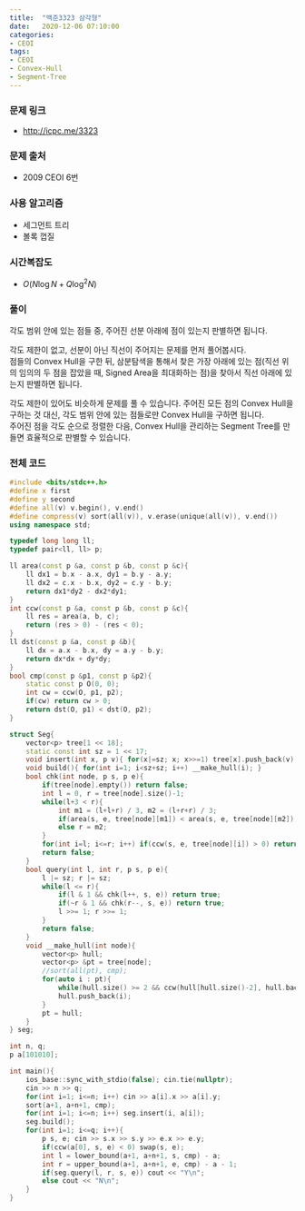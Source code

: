 ```yaml
---
title:  "백준3323 삼각형"
date:   2020-12-06 07:10:00
categories:
- CEOI
tags:
- CEOI
- Convex-Hull
- Segment-Tree
---
```


### 문제 링크
* http://icpc.me/3323

### 문제 출처
* 2009 CEOI 6번

### 사용 알고리즘
* 세그먼트 트리
* 볼록 껍질

### 시간복잡도
* $O(N \log N + Q \log^2 N)$

### 풀이
각도 범위 안에 있는 점들 중, 주어진 선분 아래에 점이 있는지 판별하면 됩니다.

각도 제한이 없고, 선분이 아닌 직선이 주어지는 문제를 먼저 풀어봅시다.<br>
점들의 Convex Hull을 구한 뒤, 삼분탐색을 통해서 찾은 가장 아래에 있는 점(직선 위의 임의의 두 점을 잡았을 때, Signed Area을 최대화하는 점)을 찾아서 직선 아래에 있는지 판별하면 됩니다.

각도 제한이 있어도 비슷하게 문제를 풀 수 있습니다. 주어진 모든 점의 Convex Hull을 구하는 것 대신, 각도 범위 안에 있는 점들로만 Convex Hull을 구하면 됩니다.<br>
주어진 점을 각도 순으로 정렬한 다음, Convex Hull을 관리하는 Segment Tree를 만들면 효율적으로 판별할 수 있습니다.

### 전체 코드
```cpp
#include <bits/stdc++.h>
#define x first
#define y second
#define all(v) v.begin(), v.end()
#define compress(v) sort(all(v)), v.erase(unique(all(v)), v.end())
using namespace std;

typedef long long ll;
typedef pair<ll, ll> p;

ll area(const p &a, const p &b, const p &c){
    ll dx1 = b.x - a.x, dy1 = b.y - a.y;
    ll dx2 = c.x - b.x, dy2 = c.y - b.y;
    return dx1*dy2 - dx2*dy1;
}
int ccw(const p &a, const p &b, const p &c){
    ll res = area(a, b, c);
    return (res > 0) - (res < 0);
}
ll dst(const p &a, const p &b){
    ll dx = a.x - b.x, dy = a.y - b.y;
    return dx*dx + dy*dy;
}
bool cmp(const p &p1, const p &p2){
    static const p O(0, 0);
    int cw = ccw(O, p1, p2);
    if(cw) return cw > 0;
    return dst(O, p1) < dst(O, p2);
}

struct Seg{
    vector<p> tree[1 << 18];
    static const int sz = 1 << 17;
    void insert(int x, p v){ for(x|=sz; x; x>>=1) tree[x].push_back(v); }
    void build(){ for(int i=1; i<sz+sz; i++) __make_hull(i); }
    bool chk(int node, p s, p e){
        if(tree[node].empty()) return false;
        int l = 0, r = tree[node].size()-1;
        while(l+3 < r){
            int m1 = (l+l+r) / 3, m2 = (l+r+r) / 3;
            if(area(s, e, tree[node][m1]) < area(s, e, tree[node][m2])) l = m1;
            else r = m2;
        }
        for(int i=l; i<=r; i++) if(ccw(s, e, tree[node][i]) > 0) return true;
        return false;
    }
    bool query(int l, int r, p s, p e){
        l |= sz; r |= sz;
        while(l <= r){
            if(l & 1 && chk(l++, s, e)) return true;
            if(~r & 1 && chk(r--, s, e)) return true;
            l >>= 1; r >>= 1;
        }
        return false;
    }
    void __make_hull(int node){
        vector<p> hull;
        vector<p> &pt = tree[node];
        //sort(all(pt), cmp);
        for(auto i : pt){
            while(hull.size() >= 2 && ccw(hull[hull.size()-2], hull.back(), i) >= 0) hull.pop_back();
            hull.push_back(i);
        }
        pt = hull;
    }
} seg;

int n, q;
p a[101010];

int main(){
    ios_base::sync_with_stdio(false); cin.tie(nullptr);
    cin >> n >> q;
    for(int i=1; i<=n; i++) cin >> a[i].x >> a[i].y;
    sort(a+1, a+n+1, cmp);
    for(int i=1; i<=n; i++) seg.insert(i, a[i]);
    seg.build();
    for(int i=1; i<=q; i++){
        p s, e; cin >> s.x >> s.y >> e.x >> e.y;
        if(ccw(a[0], s, e) < 0) swap(s, e);
        int l = lower_bound(a+1, a+n+1, s, cmp) - a;
        int r = upper_bound(a+1, a+n+1, e, cmp) - a - 1;
        if(seg.query(l, r, s, e)) cout << "Y\n";
        else cout << "N\n";
    }
}
```
